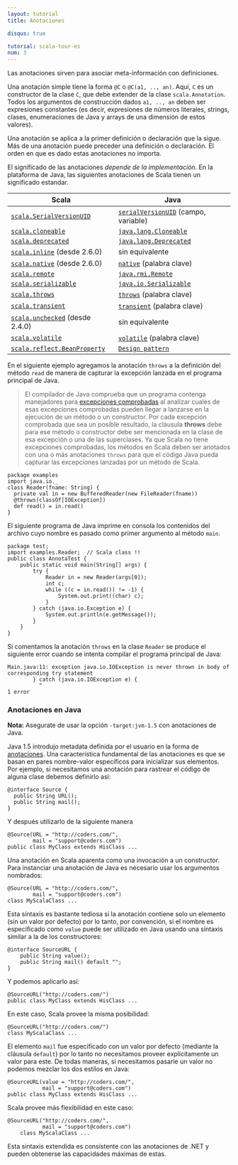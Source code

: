 ```yaml
---
layout: tutorial
title: Anotaciones

disqus: true

tutorial: scala-tour-es
num: 3
---
```


Las anotaciones sirven para asociar meta-información con definiciones.

Una anotación simple tiene la forma `@C` o `@C(a1, .., an)`. Aquí, `C` es un constructor de la clase `C`, que debe extender de la clase `scala.Annotation`. Todos los argumentos de construcción dados `a1, .., an` deben ser expresiones constantes (es decir, expresiones de números literales, strings, clases, enumeraciones de Java y arrays de una dimensión de estos valores).

Una anotación se aplica a la primer definición o declaración que la sigue. Más de una anotación puede preceder una definición o declaración. El orden en que es dado estas anotaciones no importa.

El significado de las anotaciones _depende de la implementación_. En la plataforma de Java, las siguientes anotaciones de Scala tienen un significado estandar.

|           Scala           |           Java           |
|           ------          |          ------          |
|  [`scala.SerialVersionUID`](http://www.scala-lang.org/api/2.9.1/scala/SerialVersionUID.html)   |  [`serialVersionUID`](http://java.sun.com/j2se/1.5.0/docs/api/java/io/Serializable.html#navbar_bottom) (campo, variable)  |
|  [`scala.cloneable`](http://www.scala-lang.org/api/2.9.1/scala/cloneable.html)   |  [`java.lang.Cloneable`](http://java.sun.com/j2se/1.5.0/docs/api/java/lang/Cloneable.html) |
|  [`scala.deprecated`](http://www.scala-lang.org/api/2.9.1/scala/deprecated.html)   |  [`java.lang.Deprecated`](http://java.sun.com/j2se/1.5.0/docs/api/java/lang/Deprecated.html) |
|  [`scala.inline`](http://www.scala-lang.org/api/2.9.1/scala/inline.html) (desde 2.6.0)  |  sin equivalente |
|  [`scala.native`](http://www.scala-lang.org/api/2.9.1/scala/native.html) (desde 2.6.0)  |  [`native`](http://java.sun.com/docs/books/tutorial/java/nutsandbolts/_keywords.html) (palabra clave) |
|  [`scala.remote`](http://www.scala-lang.org/api/2.9.1/scala/remote.html) |  [`java.rmi.Remote`](http://java.sun.com/j2se/1.5.0/docs/api/java/rmi/Remote.html) |
|  [`scala.serializable`](http://www.scala-lang.org/api/2.9.1/index.html#scala.annotation.serializable) |  [`java.io.Serializable`](http://java.sun.com/j2se/1.5.0/docs/api/java/io/Serializable.html) |
|  [`scala.throws`](http://www.scala-lang.org/api/2.9.1/scala/throws.html) |  [`throws`](http://java.sun.com/docs/books/tutorial/java/nutsandbolts/_keywords.html) (palabra clave) |
|  [`scala.transient`](http://www.scala-lang.org/api/2.9.1/scala/transient.html) |  [`transient`](http://java.sun.com/docs/books/tutorial/java/nutsandbolts/_keywords.html) (palabra clave) |
|  [`scala.unchecked`](http://www.scala-lang.org/api/2.9.1/scala/unchecked.html) (desde 2.4.0) |  sin equivalente |
|  [`scala.volatile`](http://www.scala-lang.org/api/2.9.1/scala/volatile.html) |  [`volatile`](http://java.sun.com/docs/books/tutorial/java/nutsandbolts/_keywords.html) (palabra clave) |
|  [`scala.reflect.BeanProperty`](http://www.scala-lang.org/api/2.9.1/scala/reflect/BeanProperty.html) |  [`Design pattern`](http://java.sun.com/docs/books/tutorial/javabeans/properties/properties.html) |

En el siguiente ejemplo agregamos la anotación `throws` a la definición del método `read` de manera de capturar la excepción lanzada en el programa principal de Java.

> El compilador de Java comprueba que un programa contenga manejadores para [excepciones comprobadas](http://java.sun.com/docs/books/jls/third_edition/html/exceptions.html) al analizar cuales de esas excepciones comprobadas pueden llegar a lanzarse en la ejecución de un método o un constructor. Por cada excepción comprobada que sea un posible resultado, la cláusula **throws** debe para ese método o constructor debe ser mencionada en la clase de esa excepción o una de las superclases.
> Ya que Scala no tiene excepciones comprobadas, los métodos en Scala deben ser anotados con una o más anotaciones `throws` para que el código Java pueda capturar las excepciones lanzadas por un método de Scala.

    package examples
    import java.io._
    class Reader(fname: String) {
      private val in = new BufferedReader(new FileReader(fname))
      @throws(classOf[IOException])
      def read() = in.read()
    }

El siguiente programa de Java imprime en consola los contenidos del archivo cuyo nombre es pasado como primer argumento al método `main`.

    package test;
    import examples.Reader;  // Scala class !!
    public class AnnotaTest {
        public static void main(String[] args) {
            try {
                Reader in = new Reader(args[0]);
                int c;
                while ((c = in.read()) != -1) {
                    System.out.print((char) c);
                }
            } catch (java.io.Exception e) {
                System.out.println(e.getMessage());
            }
        }
    }

Si comentamos la anotación `throws` en la clase `Reader` se produce el siguiente error cuando se intenta compilar el programa principal de Java:

    Main.java:11: exception java.io.IOException is never thrown in body of
    corresponding try statement
            } catch (java.io.IOException e) {
              ^
    1 error

### Anotaciones en Java ###

**Nota:** Asegurate de usar la opción `-target:jvm-1.5` con anotaciones de Java.

Java 1.5 introdujo metadata definida por el usuario en la forma de [anotaciones](http://java.sun.com/j2se/1.5.0/docs/guide/language/annotations.html). Una característica fundamental de las anotaciones es que se basan en pares nombre-valor específicos para inicializar sus elementos. Por ejemplo, si necesitamos una anotación para rastrear el código de alguna clase debemos definirlo así:

    @interface Source {
      public String URL();
      public String mail();
    }

Y después utilizarlo de la siguiente manera

    @Source(URL = "http://coders.com/",
            mail = "support@coders.com")
    public class MyClass extends HisClass ...

Una anotación en Scala aparenta como una invocación a un constructor. Para instanciar una anotación de Java es necesario usar los argumentos nombrados:

    @Source(URL = "http://coders.com/",
            mail = "support@coders.com")
    class MyScalaClass ...

Esta sintaxis es bastante tediosa si la anotación contiene solo un elemento (sin un valor por defecto) por lo tanto, por convención, si el nombre es especificado como `value` puede ser utilizado en Java usando una sintaxis similar a la de los constructores:

    @interface SourceURL {
        public String value();
        public String mail() default "";
    }

Y podemos aplicarlo así:

    @SourceURL("http://coders.com/")
    public class MyClass extends HisClass ...

En este caso, Scala provee la misma posibilidad:

    @SourceURL("http://coders.com/")
    class MyScalaClass ...

El elemento `mail` fue especificado con un valor por defecto (mediante la cláusula `default`) por lo tanto no necesitamos proveer explicitamente un valor para este. De todas maneras, si necesitamos pasarle un valor no podemos mezclar los dos estilos en Java:

    @SourceURL(value = "http://coders.com/",
               mail = "support@coders.com")
    public class MyClass extends HisClass ...

Scala provee más flexibilidad en este caso:

    @SourceURL("http://coders.com/",
               mail = "support@coders.com")
        class MyScalaClass ...

Esta sintaxis extendida es consistente con las anotaciones de .NET y pueden obtenerse las capacidades máximas de estas.
